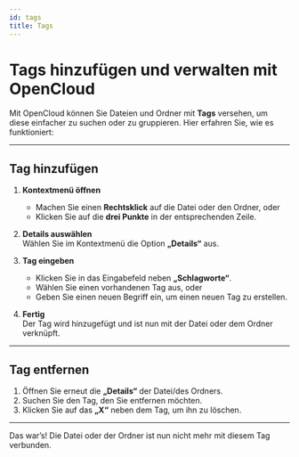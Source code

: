 ```yaml
---
id: tags
title: Tags
---
```

# Tags hinzufügen und verwalten mit OpenCloud

Mit OpenCloud können Sie Dateien und Ordner mit **Tags** versehen, um diese einfacher zu suchen oder zu gruppieren. Hier erfahren Sie, wie es funktioniert:

---

## Tag hinzufügen

1. **Kontextmenü öffnen**  
   - Machen Sie einen **Rechtsklick** auf die Datei oder den Ordner, oder  
   - Klicken Sie auf die **drei Punkte** in der entsprechenden Zeile.  

2. **Details auswählen**  
   Wählen Sie im Kontextmenü die Option **„Details“** aus.  

3. **Tag eingeben**  
   - Klicken Sie in das Eingabefeld neben **„Schlagworte“**.  
   - Wählen Sie einen vorhandenen Tag aus, oder  
   - Geben Sie einen neuen Begriff ein, um einen neuen Tag zu erstellen.  

4. **Fertig**  
   Der Tag wird hinzugefügt und ist nun mit der Datei oder dem Ordner verknüpft.

---

## Tag entfernen

1. Öffnen Sie erneut die **„Details“** der Datei/des Ordners.  
2. Suchen Sie den Tag, den Sie entfernen möchten.  
3. Klicken Sie auf das **„X“** neben dem Tag, um ihn zu löschen.  

---

Das war’s! Die Datei oder der Ordner ist nun nicht mehr mit diesem Tag verbunden.
